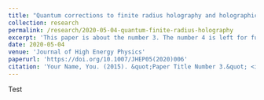 ```yaml
---
title: "Quantum corrections to finite radius holography and holographic entanglement entropy"
collection: research
permalink: /research/2020-05-04-quantum-finite-radius-holography
excerpt: 'This paper is about the number 3. The number 4 is left for future work.'
date: 2020-05-04
venue: 'Journal of High Energy Physics'
paperurl: 'https://doi.org/10.1007/JHEP05(2020)006'
citation: 'Your Name, You. (2015). &quot;Paper Title Number 3.&quot; <i>Journal 1</i>. 1(3).'
---
```


Test